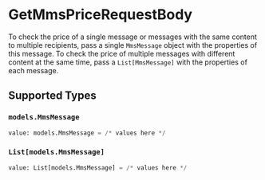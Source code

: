 # GetMmsPriceRequestBody

To check the price of a single message or messages with the same content to multiple recipients, pass a single `MmsMessage` object with the properties of this message. To check the price of multiple messages with different content at the same time, pass a `List[MmsMessage]` with the properties of each message.


## Supported Types

### `models.MmsMessage`

```python
value: models.MmsMessage = /* values here */
```

### `List[models.MmsMessage]`

```python
value: List[models.MmsMessage] = /* values here */
```

